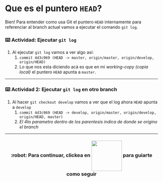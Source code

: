 # Que es el puntero `HEAD`?

Bien! Para entender como usa Git el puntero `HEAD` internamente para referenciar al branch actual vamos a ejecutar el comando `git log`.

### :keyboard: Actividad: Ejecutar `git log`

1. Al ejecutar `git log` vamos a ver algo así:
   1. `commit 4d3c969 (HEAD -> master, origin/master, origin/develop, origin/HEAD)`
   2. Lo que nos esta diciendo acá es que en mi _working-copy (copia local)_ el puntero `HEAD` apunta a `master`.

<hr>

### :keyboard: Actividad 2: Ejecutar `git log` en otro branch

1. Al hacer `git checkout develop` vamos a ver que el log ahora `HEAD` apunta a `develop`
   1. `commit 4d3c969 (HEAD -> develop, origin/master, origin/develop, origin/HEAD, master)`
   2. _El 4to parametro dentro de los parentesis indica de donde se origino el branch_

<hr>
<h3 align="center"> :robot: Para continuar, clickea en <img align="center" src="https://i.imgur.com/K5t3DLq.png" width="100px"> para guiarte como seguir</h3>
